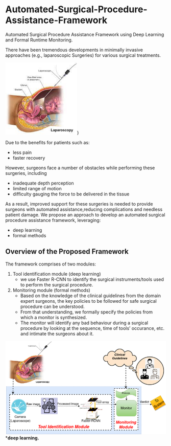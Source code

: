 # Automated-Surgical-Procedure-Assistance-Framework
Automated Surgical Procedure Assistance Framework using Deep Learning and Formal Runtime Monitoring.


There have been tremendous developments in minimally invasive approaches (e.g., laparoscopic Surgeries) for various surgical treatments.

  ![This is an image](https://github.com/saumyashankarsinha/Automated-Surgical-Procedure-Assistance-Framework/blob/main/Images/laparascopy.jpeg))


Due to the benefits for patients such as:
- less pain
- faster recovery

However, surgeons face a number of obstacles while performing these surgeries, including
- inadequate depth perception
- limited range of motion
- difficulty gauging the force to be delivered in the tissue

As a result, improved support for these surgeries is needed to provide surgeons with automated assistance,reducing complications and needless patient damage. We propose an approach to develop an automated surgical procedure assistance framework, leveraging:
- deep learning
- formal methods

## Overview of the Proposed Framework
The framework comprises of two modules: 
1. Tool identification module (deep learning)
    - we use Faster R-CNN to identify the surgical instruments/tools used to perform the surgical procedure.
2. Monitoring module (formal methods)
    - Based on the knowledge of the clinical guidelines from the domain expert surgeons, the key policies to be followed for safe
surgical procedure can be understood. 
    - From that understanding, we formally specify the policies from which a monitor is synthesized. 
    - The monitor will identify any bad behaviour during a surgical procedure by looking at the sequence, time of tools’
occurance, etc. and intimate the surgeons about it. 

![This is an image](https://github.com/saumyashankarsinha/Automated-Surgical-Procedure-Assistance-Framework/blob/main/Images/arch2.png)
***deep learning.** 
 
